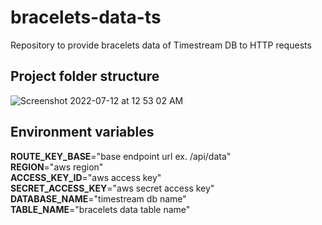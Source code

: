 # bracelets-data-ts
Repository to provide bracelets data of Timestream DB to HTTP requests

## Project folder structure
![Screenshot 2022-07-12 at 12 53 02 AM](https://user-images.githubusercontent.com/74725303/178372106-17490b2c-d3c1-47ba-ba49-6347e43ed590.png)


## Environment variables
**ROUTE_KEY_BASE**="base endpoint url ex. /api/data"  
**REGION**="aws region"  
**ACCESS_KEY_ID**="aws access key"  
**SECRET_ACCESS_KEY**="aws secret access key"  
**DATABASE_NAME**="timestream db name"  
**TABLE_NAME**="bracelets data table name"  
